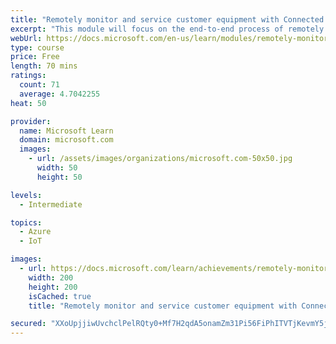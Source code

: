 ```yaml
---
title: "Remotely monitor and service customer equipment with Connected Field Service for Dynamics 365 and Azure IoT"
excerpt: "This module will focus on the end-to-end process of remotely monitoring IoT enabled devices using the Connected Field Service solution including device registration, working with alerts, and designing processes to take specific actions."
webUrl: https://docs.microsoft.com/en-us/learn/modules/remotely-monitor-and-service-customer-equipment/
type: course
price: Free
length: 70 mins
ratings:
  count: 71
  average: 4.7042255
heat: 50

provider:
  name: Microsoft Learn
  domain: microsoft.com
  images:
    - url: /assets/images/organizations/microsoft.com-50x50.jpg
      width: 50
      height: 50

levels:
  - Intermediate

topics:
  - Azure
  - IoT

images:
  - url: https://docs.microsoft.com/learn/achievements/remotely-monitor-and-service-customer-equipment-social.png
    width: 200
    height: 200
    isCached: true
    title: "Remotely monitor and service customer equipment with Connected Field Service for Dynamics 365 and Azure IoT"

secured: "XXoUpjjiwUvchclPelRQty0+Mf7H2qdA5onamZm31Pi56FiPhITVTjKevmY5jiBrRL4u4Use9Lz0714zWbeeZH7nrgalhzuPDNlHcpoWX0SCxQREfVEa7j9RBoi8diRVbjNWPGAggHnIVCLlCgRDjCrxrWb+yciy6RyXbNRau0kAQB/4/y2jmC2s7qdOBepDqxUFVSr1/0iNZSyy7R5UH0Hj60VHY9YBK9ST8Y3/f4wZ7woObjnBtYhjxJH548yC3poG0VL6SVbA0GruqAwh4aWp7b8L/Gv9qiW1sSbcrSWHIkwKCxuyOloSVgWambv9dXm6dA1bkKO+K3EY3cnUFugDdIXq/UeK74N1ig1cAtAf2w81mx2ks1qEhllj3nVRs2HhygEIoqPjklwEMGM8BA==;V6RpVNU54CzJdlufrukmFA=="
---
```


